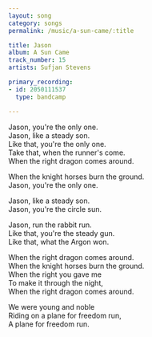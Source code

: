 ```yaml
---
layout: song
category: songs
permalink: /music/a-sun-came/:title

title: Jason
album: A Sun Came
track_number: 15
artists: Sufjan Stevens

primary_recording:
- id: 2050111537
  type: bandcamp

---
```


Jason, you're the only one. <br>
Jason, like a steady son. <br>
Like that, you're the only one. <br>
Take that, when the runner's come. <br>
When the right dragon comes around.

When the knight horses burn the ground. <br>
Jason, you're the only one.

Jason, like a steady son. <br>
Jason, you're the circle sun.

Jason, run the rabbit run. <br>
Like that, you're the steady gun. <br>
Like that, what the Argon won.

When the right dragon comes around. <br>
When the knight horses burn the ground. <br>
When the right you gave me  <br>
To make it through the night, <br>
When the right dragon comes around.

We were young and noble <br>
Riding on a plane for freedom run, <br>
A plane for freedom run.